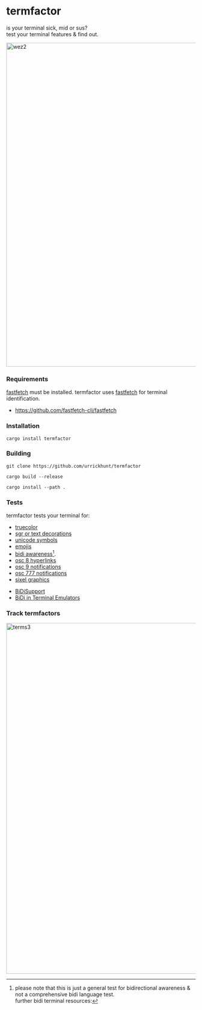 # termfactor
is your terminal sick, mid or sus?<br>
test your terminal features & find out.

<img width="859" alt="wez2" src="https://github.com/user-attachments/assets/1f230930-94cf-4aee-805a-3a6c640b0ac2">

### Requirements

[fastfetch](https://github.com/fastfetch-cli/fastfetch) must be installed. termfactor uses [fastfetch](https://github.com/fastfetch-cli/fastfetch) for terminal identification.

- https://github.com/fastfetch-cli/fastfetch

### Installation

`cargo install termfactor`

### Building

`git clone https://github.com/urrickhunt/termfactor`

`cargo build --release`

`cargo install --path .`

### Tests

termfactor tests your terminal for: 

- [truecolor](https://github.com/termstandard/colors)
- [sgr or text decorations](https://en.wikipedia.org/wiki/ANSI_escape_code#Select_Graphic_Rendition_parameters)
- [unicode symbols](https://en.wikipedia.org/wiki/Unicode_symbol)
- [emojis](https://en.wikipedia.org/wiki/Emoji)
- [bidi awareness](https://www.lingnu.com/programming/57-bidi-aware-programming-introduction.html)[^1].
- [osc 8 hyperlinks](https://github.com/Alhadis/OSC8-Adoption/)
- [osc 9 notifications](https://chromium.googlesource.com/apps/libapps/+/a5fb83c190aa9d74f4a9bca233dac6be2664e9e9/hterm/doc/ControlSequences.md#OSC)
- [osc 777 notifications](https://chromium.googlesource.com/apps/libapps/+/a5fb83c190aa9d74f4a9bca233dac6be2664e9e9/hterm/doc/ControlSequences.md#OSC)
- [sixel graphics](https://www.arewesixelyet.com/)

[^1]: please note that this is just a general test for bidirectional awareness & not a comprehensive bidi language test.<br>
further bidi terminal resources:

- [BiDiSupport](https://gist.github.com/XVilka/a0e49e1c65370ba11c17)
- [BiDi in Terminal Emulators](https://terminal-wg.pages.freedesktop.org/bidi/)

### Track termfactors

<img width="930" alt="terms3" src="https://github.com/user-attachments/assets/c826255a-32af-4c98-a8b9-d9ddb5cf4178">
